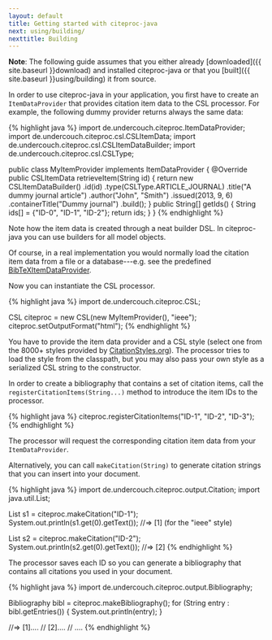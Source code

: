 ```yaml
---
layout: default
title: Getting started with citeproc-java
next: using/building/
nexttitle: Building
---
```


**Note**: The following guide assumes that you either already
[downloaded]({{ site.baseurl }}download) and installed citeproc-java
or that you [built]({{ site.baseurl }}using/building) it from source.

In order to use citeproc-java in your application, you first have to
create an `ItemDataProvider` that provides
citation item data to the CSL processor. For example, the following
dummy provider returns always the same data:

{% highlight java %}
import de.undercouch.citeproc.ItemDataProvider;
import de.undercouch.citeproc.csl.CSLItemData;
import de.undercouch.citeproc.csl.CSLItemDataBuilder;
import de.undercouch.citeproc.csl.CSLType;

public class MyItemProvider implements ItemDataProvider {
    @Override
    public CSLItemData retrieveItem(String id) {
        return new CSLItemDataBuilder()
            .id(id)
            .type(CSLType.ARTICLE_JOURNAL)
            .title("A dummy journal article")
            .author("John", "Smith")
            .issued(2013, 9, 6)
            .containerTitle("Dummy journal")
            .build();
    }
    public String[] getIds() {
        String ids[] = {"ID-0", "ID-1", "ID-2"};
        return ids;
    }
}
{% endhighlight %}

Note how the item data is created through a neat builder DSL.
In citeproc-java you can use builders for all model objects.

Of course, in a real implementation you would normally load the
citation item data from a file or a database---e.g. see the predefined
<a href="{{ site.baseurl }}using/importers">BibTeXItemDataProvider</a>.

Now you can instantiate the CSL processor.

{% highlight java %}
import de.undercouch.citeproc.CSL;

CSL citeproc = new CSL(new MyItemProvider(), "ieee");
citeproc.setOutputFormat("html");
{% endhighlight %}

You have to provide the item data provider and a CSL style (select
one from the 8000+ styles provided by
[CitationStyles.org](http://citationstyles.org/styles/)). The
processor tries to load the style from the classpath, but you may
also pass your own style as a serialized CSL string to the
constructor.

In order to create a bibliography that contains a set of citation
items, call the `registerCitationItems(String...)` method to
introduce the item IDs to the processor.

{% highlight java %}
citeproc.registerCitationItems("ID-1", "ID-2", "ID-3");
{% endhighlight %}

The processor will request the corresponding citation item data
from your `ItemDataProvider`.

Alternatively, you can call `makeCitation(String)` to generate
citation strings that you can insert into your document.

{% highlight java %}
import de.undercouch.citeproc.output.Citation;
import java.util.List;

List<Citation> s1 = citeproc.makeCitation("ID-1");
System.out.println(s1.get(0).getText());
//=> [1] (for the "ieee" style)

List<Citation> s2 = citeproc.makeCitation("ID-2");
System.out.println(s2.get(0).getText());
//=> [2]
{% endhighlight %}

The processor saves each ID so you can generate a bibliography
that contains all citations you used in your document.

{% highlight java %}
import de.undercouch.citeproc.output.Bibliography;

Bibliography bibl = citeproc.makeBibliography();
for (String entry : bibl.getEntries()) {
    System.out.println(entry);
}

//=> [1]....
//   [2]....
//   ....
{% endhighlight %}
